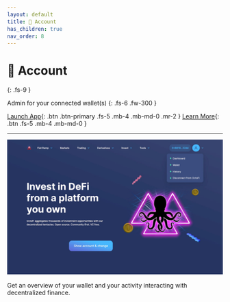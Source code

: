 ```yaml
---
layout: default
title: 👤 Account
has_children: true
nav_order: 8
---
```


# 👤 Account
{: .fs-9 }

Admin for your connected wallet(s)
{: .fs-6 .fw-300 }


[Launch App](https://app.octo.fi){: .btn .btn-primary .fs-5 .mb-4 .mb-md-0 .mr-2 } [Learn More](/docs/account/dashboard){: .btn .fs-5 .mb-4 .mb-md-0 }

---

![](/assets/images/account.jpg)

Get an overview of your wallet and your activity interacting with decentralized finance.

